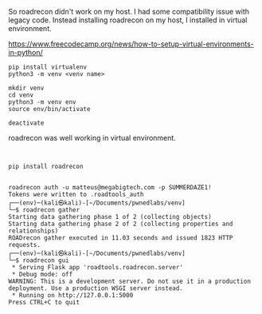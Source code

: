 So roadrecon didn't work on my host. I had some compatibility issue with legacy code. Instead installing roadrecon on my host, I installed in virtual environment. 


https://www.freecodecamp.org/news/how-to-setup-virtual-environments-in-python/


```
pip install virtualenv
python3 -m venv <venv name>

mkdir venv       
cd venv                 
python3 -m venv env        
source env/bin/activate

deactivate

```

roadrecon was well working in virtual environment. 
```


pip install roadrecon


roadrecon auth -u matteus@megabigtech.com -p SUMMERDAZE1!
Tokens were written to .roadtools_auth
┌──(env)─(kali㉿kali)-[~/Documents/pwnedlabs/venv]
└─$ roadrecon gather                                         
Starting data gathering phase 1 of 2 (collecting objects)
Starting data gathering phase 2 of 2 (collecting properties and relationships)
ROADrecon gather executed in 11.03 seconds and issued 1823 HTTP requests.
┌──(env)─(kali㉿kali)-[~/Documents/pwnedlabs/venv]
└─$ roadrecon gui   
 * Serving Flask app 'roadtools.roadrecon.server'
 * Debug mode: off
WARNING: This is a development server. Do not use it in a production deployment. Use a production WSGI server instead.
 * Running on http://127.0.0.1:5000
Press CTRL+C to quit


```
